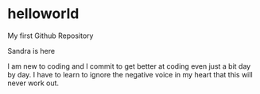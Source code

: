 # helloworld
My first Github Repository

Sandra is here 

I am new to coding and I commit to get better at coding even just a bit day by day. I have to learn to ignore the negative voice in my heart that this will never work out.
